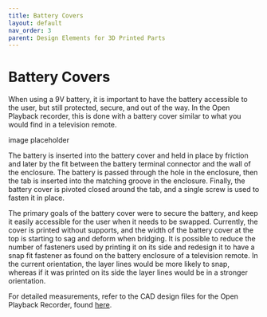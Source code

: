```yaml
---
title: Battery Covers
layout: default
nav_order: 3
parent: Design Elements for 3D Printed Parts
---
```


# Battery Covers

When using a 9V battery, it is important to have the battery accessible to the user, but still protected, secure, and out of the way. In the Open Playback recorder, this is done with a battery cover similar to what you would find in a television remote.

image placeholder

The battery is inserted into the battery cover and held in place by friction and later by the fit between the battery terminal connector and the wall of the enclosure. The battery is passed through the hole in the enclosure, then the tab is inserted into the matching groove in the enclosure. Finally, the battery cover is pivoted closed around the tab, and a single screw is used to fasten it in place.

The primary goals of the battery cover were to secure the battery, and keep it easily accessible for the user when it needs to be swapped. Currently, the cover is printed without supports, and the width of the battery cover at the top is starting to sag and deform when bridging. It is possible to reduce the number of fasteners used by printing it on its side and redesign it to have a snap fit fastener as found on the battery enclosure of a television remote. In the current orientation, the layer lines would be more likely to snap, whereas if it was printed on its side the layer lines would be in a stronger orientation.

For detailed measurements, refer to the CAD design files for the Open Playback Recorder, found [here](https://github.com/makersmakingchange/Open-Playback-Recorder/tree/main/Design_Files/CAD_Design_Files).
